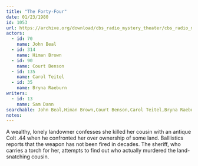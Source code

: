 ```yaml
---
title: "The Forty-Four"
date: 01/23/1980
id: 1053
url: https://archive.org/download/cbs_radio_mystery_theater/cbs_radio_mystery_theater-1051-1100.zip/cbs_radio_mystery_theater-1051-1100%2Fcbsrmt_1053_the_forty_four.mp3
actors:  
  - id: 70
    name: John Beal  
  - id: 314
    name: Himan Brown  
  - id: 90
    name: Court Benson  
  - id: 135
    name: Carol Teitel  
  - id: 35
    name: Bryna Raeburn
writers:  
  - id: 13
    name: Sam Dann
searchable: John Beal,Himan Brown,Court Benson,Carol Teitel,Bryna Raeburn Sam Dann
notes:  
---
```

A wealthy, lonely landowner confesses she killed her cousin with an antique Colt .44 when he confronted her over ownership of some land. Balllistics reports that the weapon has not been fired in decades. The sheriff, who carries a torch for her, attempts to find out who actually murdered the land-snatching cousin.